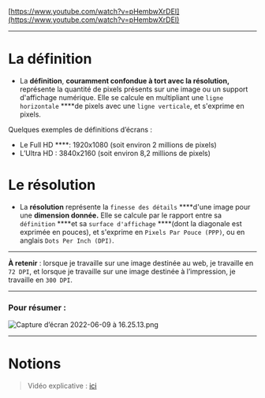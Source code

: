 [https://www.youtube.com/watch?v=pHembwXrDEI](https://www.youtube.com/watch?v=pHembwXrDEI)

---

# La définition

- La **définition**, ****couramment confondue à tort avec la résolution**,** représente la quantité de pixels présents sur une image ou un support d'affichage numérique. Elle se calcule en multipliant une `ligne horizontale` ****de pixels avec une `ligne verticale`, et s'exprime en pixels.

Quelques exemples de définitions d’écrans :

- Le Full HD ****: 1920x1080 (soit environ 2 millions de pixels)
- L’Ultra HD : 3840x2160 (soit environ 8,2 millions de pixels)

# Le résolution

- La **résolution** représente la `finesse des détails` ****d'une image pour une **dimension donnée.** Elle se calcule par le rapport entre sa `définition` ****et sa `surface d'affichage` ****(dont la diagonale est exprimée en pouces), et s'exprime en `Pixels Par Pouce (PPP)`, ou en anglais `Dots Per Inch (DPI)`.

---

**À retenir** : lorsque je travaille sur une image destinée au web, je travaille en `72 DPI`, et lorsque je travaille sur une image destinée à l’impression, je travaille en `300 DPI`.

---

### Pour résumer :

![Capture d’écran 2022-06-09 à 16.25.13.png](https://gravel-mousepad-0b0.notion.site/image/https%3A%2F%2Fs3-us-west-2.amazonaws.com%2Fsecure.notion-static.com%2F34f7fec3-c12d-4506-a651-a7a312ad7517%2FCapture_decran_2022-06-09_a_16.25.13.png?table=block&id=bb75ae58-a28f-4e93-a410-8a7f7ccc77eb&spaceId=63c34a07-a494-4d30-b56b-5389aaeabc41&width=2000&userId=&cache=v2)

---

# Notions

> Vidéo explicative : [ici](https://www.youtube.com/watch?v=pHembwXrDEI)
>